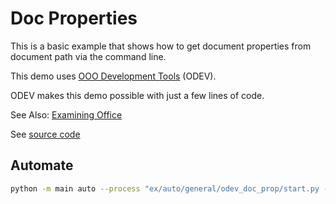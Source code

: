 # Doc Properties

This is a basic example that shows how to get document properties from document path via the command line.

This demo uses [OOO Development Tools](https://python-ooo-dev-tools.readthedocs.io/en/latest/) (ODEV).

ODEV makes this demo possible with just a few lines of code.

See Also: [Examining Office](https://python-ooo-dev-tools.readthedocs.io/en/latest/odev/part1/chapter03.html)

See [source code](./start.py)

## Automate

```sh
python -m main auto --process "ex/auto/general/odev_doc_prop/start.py --doc ex/auto/general/odev_doc_prop/algs.odp"
```
